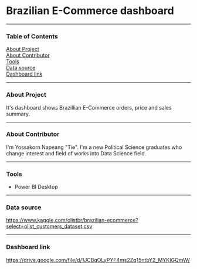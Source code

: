 # Brazilian E-Commerce dashboard 

---------------------------------------------------
### Table of Contents
<a href="#About Project">About Project</a>\
<a href="#About Contributor">About Contributor</a>\
<a href="#Tools">Tools</a>\
<a href="#Data source">Data source</a>\
<a href="#Dashboard link">Dashboard link</a>

---------------------------------------------------
<div id="About Project"><h3>About Project</h3></div>
It's dashboard shows Brazillian E-Commerce orders, price and sales summary.

---------------------------------------------------
<div id="About Contributor"><h3>About Contributor</h3></div>
I'm Yossakorn Napeang "Tie". I'm a new Political Science graduates who change interest and field of works into Data Science field.

---------------------------------------------------
<div id="Tools"><h3>Tools</h3> </div>

* Power BI Desktop

---------------------------------------------------
<div id="Data source"><h3>Data source</h3> </div>

https://www.kaggle.com/olistbr/brazilian-ecommerce?select=olist_customers_dataset.csv

---------------------------------------------------
<div id="Dashboard link"><h3>Dashboard link</h3> </div>

https://drive.google.com/file/d/1JCBqOLyPYF4ms2Zq15ntbY2_MYKIGQmW/
